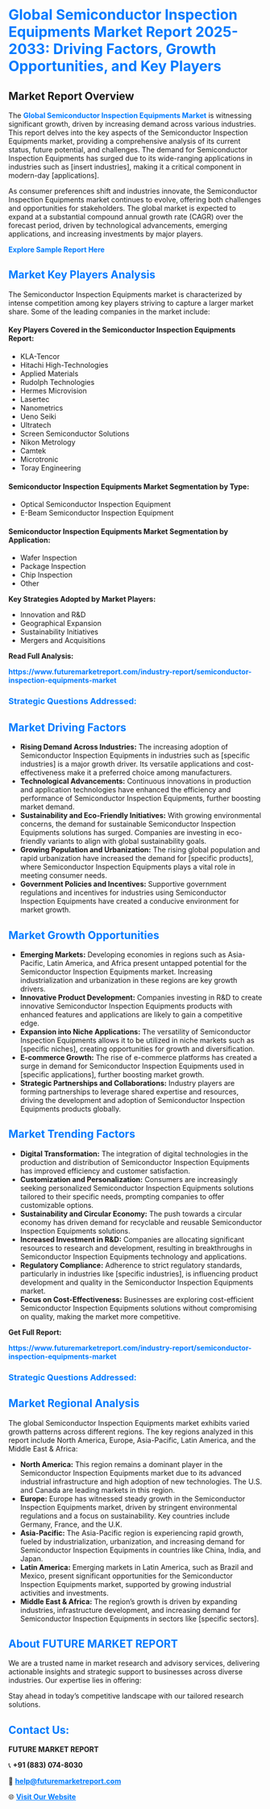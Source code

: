 <h1 style="color: #007BFF;">Global Semiconductor Inspection Equipments Market Report 2025-2033: Driving Factors, Growth Opportunities, and Key Players</h1>

<section id="overview">
<h2>Market Report Overview</h2>
<p>The <a href="https://www.futuremarketreport.com/industry-report/semiconductor-inspection-equipments-market" style="color: #007BFF; text-decoration: none;"><strong>Global Semiconductor Inspection Equipments Market</strong></a> is witnessing significant growth, driven by increasing demand across various industries. This report delves into the key aspects of the Semiconductor Inspection Equipments market, providing a comprehensive analysis of its current status, future potential, and challenges. The demand for Semiconductor Inspection Equipments has surged due to its wide-ranging applications in industries such as [insert industries], making it a critical component in modern-day [applications].</p>
<p>As consumer preferences shift and industries innovate, the Semiconductor Inspection Equipments market continues to evolve, offering both challenges and opportunities for stakeholders. The global market is expected to expand at a substantial compound annual growth rate (CAGR) over the forecast period, driven by technological advancements, emerging applications, and increasing investments by major players.</p>
</section>

<section id="overview">
<p><a href="https://www.futuremarketreport.com/request-sample/reportId=90962" style="color: #007BFF; text-decoration: none;"><strong>Explore Sample Report Here</strong></a></p>
</section>

<section id="key-players">
<h2 style="color: #007BFF;">Market Key Players Analysis</h2>
<p>The Semiconductor Inspection Equipments market is characterized by intense competition among key players striving to capture a larger market share. Some of the leading companies in the market include:</p>
<h4>Key Players Covered in the Semiconductor Inspection Equipments Report:</h4>
<ul><li>KLA-Tencor</li><li>Hitachi High-Technologies</li><li>Applied Materials</li><li>Rudolph Technologies</li><li>Hermes Microvision</li><li>Lasertec</li><li>Nanometrics</li><li>Ueno Seiki</li><li>Ultratech</li><li>Screen Semiconductor Solutions</li><li>Nikon Metrology</li><li>Camtek</li><li>Microtronic</li><li>Toray Engineering</li></ul>
<h4>Semiconductor Inspection Equipments Market Segmentation by Type:</h4>
<ul><li>Optical Semiconductor Inspection Equipment</li><li>E-Beam Semiconductor Inspection Equipment</li></ul>

<h4>Semiconductor Inspection Equipments Market Segmentation by Application:</h4>
<ul><li>Wafer Inspection</li><li>Package Inspection</li><li>Chip Inspection</li><li>Other</li></ul>
<p><strong>Key Strategies Adopted by Market Players:</strong></p>
<ul>
<li>Innovation and R&D</li>
<li>Geographical Expansion</li>
<li>Sustainability Initiatives</li>
<li>Mergers and Acquisitions</li>
</ul>
</section>

<section>
<p><strong>Read Full Analysis: </strong></p><a href="https://www.futuremarketreport.com/industry-report/semiconductor-inspection-equipments-market" style="color: #007BFF; text-decoration: none;"><strong>https://www.futuremarketreport.com/industry-report/semiconductor-inspection-equipments-market</strong></a>
<h3 style="color: #007BFF;">Strategic Questions Addressed:</h3>
</section>

<section id="driving-factors">
<h2 style="color: #007BFF;">Market Driving Factors</h2>
<ul>
<li><strong>Rising Demand Across Industries:</strong> The increasing adoption of Semiconductor Inspection Equipments in industries such as [specific industries] is a major growth driver. Its versatile applications and cost-effectiveness make it a preferred choice among manufacturers.</li>
<li><strong>Technological Advancements:</strong> Continuous innovations in production and application technologies have enhanced the efficiency and performance of Semiconductor Inspection Equipments, further boosting market demand.</li>
<li><strong>Sustainability and Eco-Friendly Initiatives:</strong> With growing environmental concerns, the demand for sustainable Semiconductor Inspection Equipments solutions has surged. Companies are investing in eco-friendly variants to align with global sustainability goals.</li>
<li><strong>Growing Population and Urbanization:</strong> The rising global population and rapid urbanization have increased the demand for [specific products], where Semiconductor Inspection Equipments plays a vital role in meeting consumer needs.</li>
<li><strong>Government Policies and Incentives:</strong> Supportive government regulations and incentives for industries using Semiconductor Inspection Equipments have created a conducive environment for market growth.</li>
</ul>
</section>

<section id="growth-opportunities">
<h2 style="color: #007BFF;">Market Growth Opportunities</h2>
<ul>
<li><strong>Emerging Markets:</strong> Developing economies in regions such as Asia-Pacific, Latin America, and Africa present untapped potential for the Semiconductor Inspection Equipments market. Increasing industrialization and urbanization in these regions are key growth drivers.</li>
<li><strong>Innovative Product Development:</strong> Companies investing in R&D to create innovative Semiconductor Inspection Equipments products with enhanced features and applications are likely to gain a competitive edge.</li>
<li><strong>Expansion into Niche Applications:</strong> The versatility of Semiconductor Inspection Equipments allows it to be utilized in niche markets such as [specific niches], creating opportunities for growth and diversification.</li>
<li><strong>E-commerce Growth:</strong> The rise of e-commerce platforms has created a surge in demand for Semiconductor Inspection Equipments used in [specific applications], further boosting market growth.</li>
<li><strong>Strategic Partnerships and Collaborations:</strong> Industry players are forming partnerships to leverage shared expertise and resources, driving the development and adoption of Semiconductor Inspection Equipments products globally.</li>
</ul>
</section>

<section id="trending-factors">
<h2 style="color: #007BFF;">Market Trending Factors</h2>
<ul>
<li><strong>Digital Transformation:</strong> The integration of digital technologies in the production and distribution of Semiconductor Inspection Equipments has improved efficiency and customer satisfaction.</li>
<li><strong>Customization and Personalization:</strong> Consumers are increasingly seeking personalized Semiconductor Inspection Equipments solutions tailored to their specific needs, prompting companies to offer customizable options.</li>
<li><strong>Sustainability and Circular Economy:</strong> The push towards a circular economy has driven demand for recyclable and reusable Semiconductor Inspection Equipments solutions.</li>
<li><strong>Increased Investment in R&D:</strong> Companies are allocating significant resources to research and development, resulting in breakthroughs in Semiconductor Inspection Equipments technology and applications.</li>
<li><strong>Regulatory Compliance:</strong> Adherence to strict regulatory standards, particularly in industries like [specific industries], is influencing product development and quality in the Semiconductor Inspection Equipments market.</li>
<li><strong>Focus on Cost-Effectiveness:</strong> Businesses are exploring cost-efficient Semiconductor Inspection Equipments solutions without compromising on quality, making the market more competitive.</li>
</ul>
</section>

<section>
<p><strong>Get Full Report: </strong></p><a href="https://www.futuremarketreport.com/industry-report/semiconductor-inspection-equipments-market" style="color: #007BFF; text-decoration: none;"><strong>https://www.futuremarketreport.com/industry-report/semiconductor-inspection-equipments-market</strong></a>
<h3 style="color: #007BFF;">Strategic Questions Addressed:</h3>
</section>


<section id="regional-analysis">
<h2 style="color: #007BFF;">Market Regional Analysis</h2>
<p>The global Semiconductor Inspection Equipments market exhibits varied growth patterns across different regions. The key regions analyzed in this report include North America, Europe, Asia-Pacific, Latin America, and the Middle East & Africa:</p>
<ul>
<li><strong>North America:</strong> This region remains a dominant player in the Semiconductor Inspection Equipments market due to its advanced industrial infrastructure and high adoption of new technologies. The U.S. and Canada are leading markets in this region.</li>
<li><strong>Europe:</strong> Europe has witnessed steady growth in the Semiconductor Inspection Equipments market, driven by stringent environmental regulations and a focus on sustainability. Key countries include Germany, France, and the U.K.</li>
<li><strong>Asia-Pacific:</strong> The Asia-Pacific region is experiencing rapid growth, fueled by industrialization, urbanization, and increasing demand for Semiconductor Inspection Equipments in countries like China, India, and Japan.</li>
<li><strong>Latin America:</strong> Emerging markets in Latin America, such as Brazil and Mexico, present significant opportunities for the Semiconductor Inspection Equipments market, supported by growing industrial activities and investments.</li>
<li><strong>Middle East & Africa:</strong> The region’s growth is driven by expanding industries, infrastructure development, and increasing demand for Semiconductor Inspection Equipments in sectors like [specific sectors].</li>
</ul>
</section>

<footer>
<h2 style="color: #007BFF;">About FUTURE MARKET REPORT</h2>
<p>We are a trusted name in market research and advisory services, delivering actionable insights and strategic support to businesses across diverse industries. Our expertise lies in offering:</p>

<p>Stay ahead in today’s competitive landscape with our tailored research solutions.</p>

<h2 style="color: #007BFF;">Contact Us:</h2>
<p><strong>FUTURE MARKET REPORT</strong></p>
<p>📞 <strong>+91 (883) 074-8030</strong></p>
<p>📧 <strong><a href="mailto:help@futuremarketreport.com" style="color: #007BFF;">help@futuremarketreport.com</a></strong></p>
<p>🌐 <strong><a href="https://www.futuremarketreport.com/" style="color: #007BFF;">Visit Our Website</a></strong></p>
</footer>